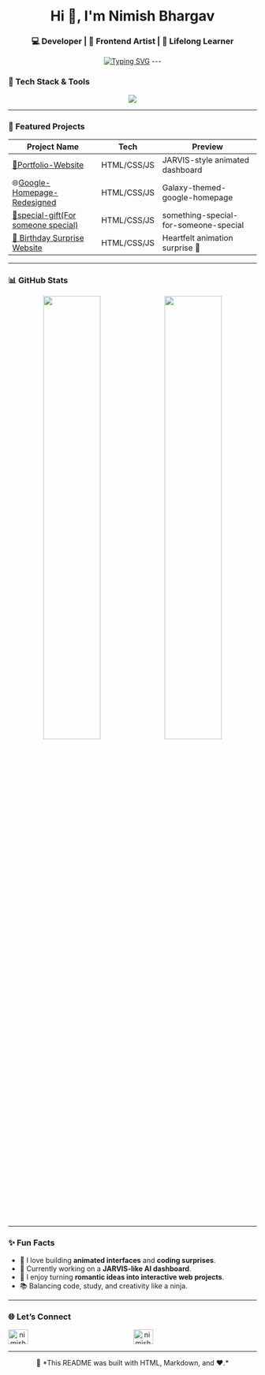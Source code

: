 <h1 align="center">Hi 👋, I'm Nimish Bhargav</h1>
<h3 align="center">💻 Developer | 🎨 Frontend Artist | 🚀 Lifelong Learner</h3>

<p align="center">
<a href="https://git.io/typing-svg"><img src="https://readme-typing-svg.demolab.com?font=Fira+Code&pause=1000&color=00FFAA&center=true&vCenter=true&width=435&lines=Turning+ideas+into+code+%F0%9F%92%A1;Rafting+interactive+web+experience;Building+AI-Powered+Projects." alt="Typing SVG" /></a>
---

### 🔧 Tech Stack & Tools

<p align="center">
  <img src="https://skillicons.dev/icons?i=html,css,js,python,github,vscode" />
</p>

---

### 🚀 Featured Projects

| Project Name | Tech | Preview |
|--------------|------|---------|
| [📂Portfolio-Website](https://nimish-bhargav.vercel.app/)| HTML/CSS/JS | JARVIS-style animated dashboard |
| 🌐[Google-Homepage-Redesigned](https://google-homepage-lovat-chi.vercel.app/) | HTML/CSS/JS |Galaxy-themed-google-homepage |
| [🎁special-gift(For someone special)](https://something-special-bay.vercel.app/) |HTML/CSS/JS | something-special-for-someone-special |
| [🎂 Birthday Surprise Website](https://birthday-lime-theta.vercel.app/) | HTML/CSS/JS | Heartfelt animation surprise 💖 |

---

### 📊 GitHub Stats

<p align="center">
  <img width="48%" src="https://github-readme-stats.vercel.app/api?username=Nimishbhargav&show_icons=true&theme=tokyonight" />
  <img width="48%" src="https://github-readme-streak-stats.herokuapp.com?user=Nimishbhargav&theme=tokyonight" />
</p>

---

### ✨ Fun Facts
- 🌌 I love building **animated interfaces** and **coding surprises**.
- 🧠 Currently working on a **JARVIS-like AI dashboard**.
- 🧩 I enjoy turning **romantic ideas into interactive web projects**.
- 📚 Balancing code, study, and creativity like a ninja.

---

### 🌐 Let’s Connect

<p align="center"
  <a href="https://instagram.com/nimish_bhargav" target="blank"><img align="center" src="https://raw.githubusercontent.com/rahuldkjain/github-profile-readme-generator/master/src/images/icons/Social/instagram.svg" alt="nimish_bhargav" height="30" width="40" /></a>
  <a href="mailto:nimishbhargav.dev@gmail.com" target="blank"><img align="left"
    src="https://raw.githubusercontent.com/rahuldkjain/github-profile-readme-
     generator/master/src/images/Social/gmail.svg" alt="nimishbhargav.dev@gmail.com" height="30" width="40" /></a>                                                           
</p>

---

<p align="center">
  🧠 *This README was built with HTML, Markdown, and ❤️.*
</p>

